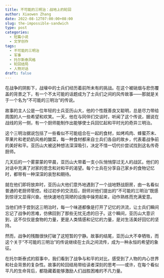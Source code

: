 ```yaml
---
title: 不可能的三明治：战地上的轮回
author: Xiaowen Zhang
date: 2022-08-12T07:00:00+08:00
slug: the-impossible-sandwich
type: post
categories:
  - 短篇小说
  - 文学创作
tags:
  - 不可能的三明治
  - 军事
  - 托尔斯泰风格
  - 轮回结局
  - 人物对话
draft: false
---
```


在战争的阴影下，战壕中的士兵们经历着前所未有的挑战。在这个被硝烟与悲伤覆盖的背景之下，有一个不太可能的话题成为了士兵们之间的风传故事——那就是关于一个名为“不可能的三明治”的传说。

故事的主人公是一位年轻的士兵亚历山大，他的个性既善良又聪明，总是尽力带给周围的人一些希望和欢笑。一天，他在与同伴们交谈时，听闻了这个传说，据说在战线的另一侧，有一个厨师能制作出能够使士兵回忆起和平时光的奇异三明治。

这个三明治据说包括了一些看似不可能组合在一起的食材，如烤鸡肉、蜂蜜芥末、苹果片和老奶奶风格的酸菜，每一种食材都来自士兵们各自的故乡，代表着战争前的美好和平。亚历山大被这种想法深深吸引，决定不惜一切代价尝试找到这名传奇厨师。

几天后的一个雾蒙蒙的早晨，亚历山大带着一支小队悄悄穿过无人的战区。他们的对话中充满了对家的思念和对和平的渴望。每个士兵在分享自己家乡的食物记忆时，都带有一种深深的哀愁和期待。

就在他们即将放弃时，亚历山大他们意外地遇到了一个战地野战厨房，由一名看似普通的老厨师管控。经过初步的交流后，厨师对他们提出的“不可能的三明治”既感到惊讶又显得兴奋。他快速地在简陋的设施中操劳起来，动作熟练而充满爱意。

当他们终于尝到这三明治时，每一个味道都像是打开了记忆的洪流，让士兵们瞬间忘记了战争的苦难，仿佛回到了那些无忧无虑的日子。这个瞬间，亚历山大意识到，这不仅仅是食物的力量，更是人类情感和记忆的力量，是对生活美好回忆的坚持。

然而，战争的残酷很快打破了这短暂的宁静。故事的结尾，亚历山大不幸牺牲，而这个关于“不可能的三明治”的传说继续在士兵之间流传，成为一种永恒的希望的象征。

在托尔斯泰式的叙事中，我们看到了战争与和平的对比，感受到了人物的内心世界和社会背景的复杂性。故事的轮回结局带给读者深刻的思考——或许，在每个看似平凡的生命背后，都隐藏着能够激励人们战胜困难的不凡力量。